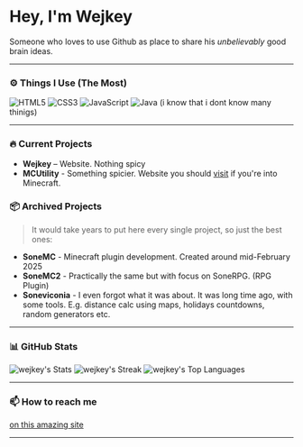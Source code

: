 # Hey, I'm Wejkey

Someone who loves to use Github as place to share his *unbelievably* good brain ideas.

---

### ⚙️ Things I Use (The Most)

![HTML5](https://img.shields.io/badge/HTML5-E34F26?style=flat&logoColor=white)
![CSS3](https://img.shields.io/badge/CSS3-1572B6?style=flat&logoColor=white)
![JavaScript](https://img.shields.io/badge/JavaScript-F7DF1E?style=flat&logoColor=black)
![Java](https://img.shields.io/badge/Java-007396?style=flat&logoColor=white) (i know that i dont know many thinigs)

---

### 🔥 Current Projects

- **Wejkey** – Website. Nothing spicy
- **MCUtility** - Something spicier. Website you should [visit](https://mcutility.pages.dev) if you're into Minecraft.

### 📦 Archived Projects

> It would take years to put here every single project, so just the best ones:

- **SoneMC** - Minecraft plugin development. Created around mid-February 2025
- **SoneMC2** - Practically the same but with focus on SoneRPG. (RPG Plugin)
- **Soneviconia** - I even forgot what it was about. It was long time ago, with some tools. E.g. distance calc using maps, holidays countdowns, random generators etc.

---

### 📊 GitHub Stats

![wejkey's Stats](https://github-readme-stats.vercel.app/api?username=wejkey&theme=dracula&show_icons=true&hide_border=true&count_private=true)
![wejkey's Streak](https://github-readme-streak-stats.herokuapp.com/?user=wejkey&theme=dracula&hide_border=true)
![wejkey's Top Languages](https://github-readme-stats.vercel.app/api/top-langs/?username=wejkey&theme=dracula&show_icons=true&hide_border=true&layout=compact)

---

### 📫 How to reach me

[on this amazing site](https://wejkey..github.io)

---

